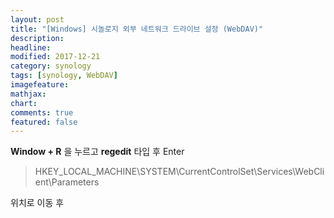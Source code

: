 ```yaml
---
layout: post
title: "[Windows] 시놀로지 외부 네트워크 드라이브 설정 (WebDAV)"
description:
headline:
modified: 2017-12-21
category: synology
tags: [synology, WebDAV]
imagefeature:
mathjax:
chart:
comments: true
featured: false
---
```


**Window + R** 을 누르고 **regedit** 타입 후 Enter

>HKEY_LOCAL_MACHINE\SYSTEM\CurrentControlSet\Services\WebClient\Parameters

위치로 이동 후
